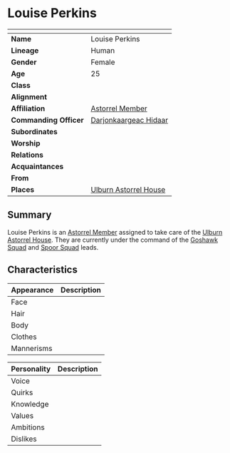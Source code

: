 # Louise Perkins

| []() | |
| --- | --- |
| **Name** | Louise Perkins |
| **Lineage** | Human |
| **Gender** | Female |
| **Age** | 25 |
| **Class** | |
| **Alignment** | |
| **Affiliation** | [Astorrel Member](../organisations/government/astorrel/ranks/astorrel-member.md) |
| **Commanding Officer** | [Darjonkaargeac Hidaar](darjonkaargeac-hidaar.md) |
| **Subordinates** | |
| **Worship** | |
| **Relations** | |
| **Acquaintances** | |
| **From** | |
| **Places** | [Ulburn Astorrel House](../places/buildings/government/ulburn-astorrel-house.md) |

## Summary

Louise Perkins is an [Astorrel Member](../organisations/government/astorrel/ranks/astorrel-member.md) assigned to take care of the [Ulburn Astorrel House](../places/buildings/government/ulburn-astorrel-house.md). They are currently under the command of the [Goshawk Squad](../organisations/government/astorrel/squads/goshawk-squad.md) and [Spoor Squad](../organisations/government/astorrel/squads/spoor-squad.md) leads.

## Characteristics

| Appearance | Description |
| --- | --- |
| Face | |
| Hair | |
| Body | |
| Clothes | |
| Mannerisms | |

| Personality | Description |
| --- | --- |
| Voice | |
| Quirks | |
| Knowledge | |
| Values | |
| Ambitions | |
| Dislikes | |

